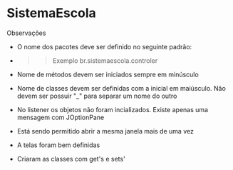# SistemaEscola
Observações
* O nome dos pacotes deve ser definido no seguinte padrão:
* >> Exemplo br.sistemaescola.controler
* Nome de métodos devem ser iniciados sempre em minúsculo
* Nome de classes devem ser definidas com a inicial em maiúsculo. Não devem ser possuir "_" para separar um nome do outro
* No listener os objetos não foram incializados. Existe apenas uma mensagem com JOptionPane
* Está sendo permitido abrir a mesma janela mais de uma vez


* A telas foram bem definidas 
* Criaram as classes com get's e sets'
